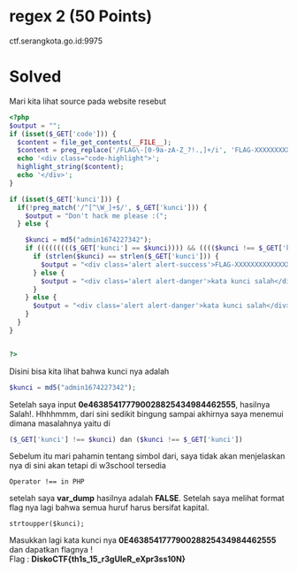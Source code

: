# regex 2 (50 Points)
ctf.serangkota.go.id:9975
# Solved
Mari kita lihat source pada website resebut
```php
<?php
$output = "";
if (isset($_GET['code'])) {
  $content = file_get_contents(__FILE__);
  $content = preg_replace('/FLAG\-[0-9a-zA-Z_?!.,]+/i', 'FLAG-XXXXXXXXXXXXXXXXXXXXXXX', $content);
  echo '<div class="code-highlight">';
  highlight_string($content);
  echo '</div>';
}

if (isset($_GET['kunci'])) {
  if(!preg_match('/^[^\W_]+$/', $_GET['kunci'])) {
    $output = "Don't hack me please :(";
  } else {

    $kunci = md5("admin1674227342");
    if ((((((((($_GET['kunci'] == $kunci)))) && (((($kunci !== $_GET['kunci']))))) || ((((($kunci == $_GET['kunci'])))) && ((($_GET['kunci'] !== $kunci)))))))) {
      if (strlen($kunci) == strlen($_GET['kunci'])) {
        $output = "<div class='alert alert-success'>FLAG-XXXXXXXXXXXXXXXXXXXXXXX</div>";
      } else {
        $output = "<div class='alert alert-danger'>kata kunci salah</div>";
      }
    } else {
      $output = "<div class='alert alert-danger'>kata kunci salah</div>";
    }
  }
}


?>
```
Disini bisa kita lihat bahwa kunci nya adalah
```php
$kunci = md5("admin1674227342");
```
Setelah saya input <b>0e463854177790028825434984462555</b>, hasilnya Salah!. Hhhhmmm, dari sini sedikit bingung sampai akhirnya saya menemui dimana masalahnya yaitu di
```php
($_GET['kunci'] !== $kunci) dan ($kunci !== $_GET['kunci'])
```
Sebelum itu mari pahamin tentang simbol dari, saya tidak akan menjelaskan nya di sini akan tetapi di w3school tersedia
```
Operator !== in PHP
```
setelah saya <b>var_dump</b> hasilnya adalah <b>FALSE</b>. Setelah saya melihat format flag nya lagi bahwa semua huruf harus bersifat kapital.
```
strtoupper($kunci);
```
Masukkan lagi kata kunci nya <b>0E463854177790028825434984462555</b> dan dapatkan flagnya !<br>
Flag : <b>DiskoCTF{th1s_15_r3gUleR_eXpr3ss10N}</b>

